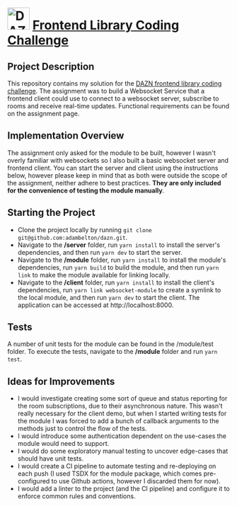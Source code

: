 # <img src="https://www.dazn.com/favicon.svg" alt="DAZN" width=50> [Frontend Library Coding Challenge](https://gist.github.com/simontabor/b728c9852ea898af98b61e9b79fe0b40)

## Project Description

This repository contains my solution for the [DAZN frontend library coding challenge](https://gist.github.com/simontabor/b728c9852ea898af98b61e9b79fe0b40). The assignment was to build a Websocket Service that a frontend client could use to connect to a websocket server, subscribe to rooms and receive real-time updates. Functional requirements can be found on the assignment page.

## Implementation Overview

The assignment only asked for the module to be built, however I wasn't overly familiar with websockets so I also built a basic websocket server and frontend client. You can start the server and client using the instructions below, however please keep in mind that as both were outside the scope of the assignment, neither adhere to best practices. **They are only included for the convenience of testing the module manually**.

## Starting the Project

-   Clone the project locally by running `git clone git@github.com:adambelton/dazn.git`.
-   Navigate to the **/server** folder, run `yarn install` to install the server's dependencies, and then run `yarn dev` to start the server.
-   Navigate to the **/module** folder, run `yarn install` to install the module's dependencies, run `yarn build` to build the module, and then run `yarn link` to make the module available for linking locally.
-   Navigate to the **/client** folder, run `yarn install` to install the client's dependencies, run `yarn link websocket-module` to create a symlink to the local module, and then run `yarn dev` to start the client. The application can be accessed at http://localhost:8000.

## Tests

A number of unit tests for the module can be found in the /module/test folder. To execute the tests, navigate to the **/module** folder and run `yarn test`.

## Ideas for Improvements

-   I would investigate creating some sort of queue and status reporting for the room subscriptions, due to their asynchronous nature. This wasn't really necessary for the client demo, but when I started writing tests for the module I was forced to add a bunch of callback arguments to the methods just to control the flow of the tests.
-   I would introduce some authentication dependent on the use-cases the module would need to support.
-   I would do some exploratory manual testing to uncover edge-cases that should have unit tests.
-   I would create a CI pipeline to automate testing and re-deploying on each push (I used TSDX for the module package, which comes pre-configured to use Github actions, however I discarded them for now).
-   I would add a linter to the project (and the CI pipeline) and configure it to enforce common rules and conventions.
